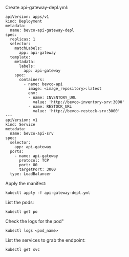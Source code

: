 Create api-gateway-depl.yml:
```
apiVersion: apps/v1
kind: Deployment
metadata:
  name: bevco-api-gateway-depl
spec:
  replicas: 1
  selector:
    matchLabels:
      app: api-gateway
  template:
    metadata:
      labels:
        app: api-gateway
    spec:
      containers:
        - name: bevco-api
          image: <image_repository>:latest
          env:
          - name: INVENTORY_URL
            value: 'http://bevco-inventory-srv:3000'
          - name: RESTOCK_URL
            value: 'http://bevco-restock-srv:3000'
---
apiVersion: v1
kind: Service
metadata:
  name: bevco-api-srv
spec:
  selector:
    app: api-gateway
  ports:
    - name: api-gateway
      protocol: TCP
      port: 80
      targetPort: 3000
  type: LoadBalancer
```

Apply the manifest:
```
kubectl apply -f api-gateway-depl.yml
```

List the pods:
```
kubectl get po
```

Check the logs for the pod"
```
kubectl logs <pod_name>
```

List the services to grab the endpoint:
```
kubectl get svc
```